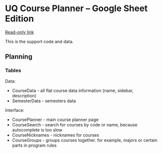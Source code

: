 # UQ Course Planner &ndash; Google Sheet Edition

[Read-only link](https://docs.google.com/spreadsheets/d/1Zc9ebrxcvXNN7CNaAofFqfMKGRZ8d4yZQwIgpyNpf0E/edit?usp=sharing)

This is the support code and data.

## Planning

### Tables

Data:

 - CourseData - all flat course data information (name, sidebar, description)
 - SemesterData - semesters data
 
Interface:

 - CoursePlanner - main course planner page
 - CourseSearch - search for courses by code or name, because autocomplete is too slow
 - CourseNicknames - nicknames for courses
 - CourseGroups - groups courses together. for example, majors or certain parts in program rules
